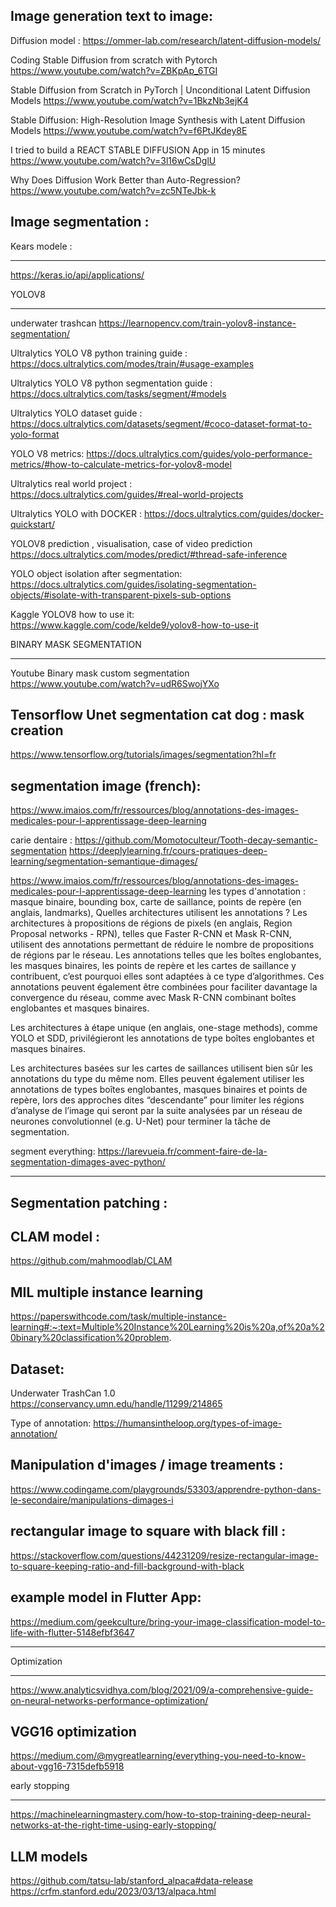 Image generation text to image:
-------------------
Diffusion model :
https://ommer-lab.com/research/latent-diffusion-models/

Coding Stable Diffusion from scratch with Pytorch
https://www.youtube.com/watch?v=ZBKpAp_6TGI

Stable Diffusion from Scratch in PyTorch | Unconditional Latent Diffusion Models
https://www.youtube.com/watch?v=1BkzNb3ejK4

Stable Diffusion: High-Resolution Image Synthesis with Latent Diffusion Models 
https://www.youtube.com/watch?v=f6PtJKdey8E

I tried to build a REACT STABLE DIFFUSION App in 15 minutes
https://www.youtube.com/watch?v=3l16wCsDglU

Why Does Diffusion Work Better than Auto-Regression?
https://www.youtube.com/watch?v=zc5NTeJbk-k

Image segmentation :
-------------------

Kears modele :
*************
https://keras.io/api/applications/


YOLOV8
********
underwater trashcan
https://learnopencv.com/train-yolov8-instance-segmentation/


Ultralytics YOLO V8 python training guide :
https://docs.ultralytics.com/modes/train/#usage-examples

Ultralytics YOLO V8 python segmentation guide :
https://docs.ultralytics.com/tasks/segment/#models

Ultralytics YOLO dataset guide :
https://docs.ultralytics.com/datasets/segment/#coco-dataset-format-to-yolo-format

YOLO V8 metrics:
https://docs.ultralytics.com/guides/yolo-performance-metrics/#how-to-calculate-metrics-for-yolov8-model


Ultralytics real world project :  
https://docs.ultralytics.com/guides/#real-world-projects

Ultralytics YOLO with DOCKER :
https://docs.ultralytics.com/guides/docker-quickstart/

YOLOV8 prediction , visualisation, case of video prediction
https://docs.ultralytics.com/modes/predict/#thread-safe-inference


YOLO object isolation after segmentation:
https://docs.ultralytics.com/guides/isolating-segmentation-objects/#isolate-with-transparent-pixels-sub-options

Kaggle YOLOV8 how to use it:
https://www.kaggle.com/code/kelde9/yolov8-how-to-use-it

BINARY MASK SEGMENTATION
**************************

Youtube Binary mask custom segmentation
https://www.youtube.com/watch?v=udR6SwojYXo


Tensorflow Unet segmentation cat dog : mask creation
-----------------------------------------------------
https://www.tensorflow.org/tutorials/images/segmentation?hl=fr


segmentation image (french):
-----------------------------
https://www.imaios.com/fr/ressources/blog/annotations-des-images-medicales-pour-l-apprentissage-deep-learning

carie dentaire :
https://github.com/Momotoculteur/Tooth-decay-semantic-segmentation
https://deeplylearning.fr/cours-pratiques-deep-learning/segmentation-semantique-dimages/

https://www.imaios.com/fr/ressources/blog/annotations-des-images-medicales-pour-l-apprentissage-deep-learning
les types d'annotation : masque binaire, bounding box, carte de saillance, points de repère (en anglais, landmarks), 
Quelles architectures utilisent les annotations ?
Les architectures à propositions de régions de pixels (en anglais, Region Proposal networks - RPN), telles que Faster R-CNN et Mask R-CNN, utilisent des annotations permettant de réduire le nombre de propositions de régions par le réseau. Les annotations telles que les boîtes englobantes, les masques binaires, les points de repère et les cartes de saillance y contribuent, c’est pourquoi elles sont adaptées à ce type d’algorithmes. Ces annotations peuvent également être combinées pour faciliter davantage la convergence du réseau, comme avec Mask R-CNN combinant boîtes englobantes et masques binaires.

Les architectures à étape unique (en anglais, one-stage methods), comme YOLO et SDD, privilégieront les annotations de type boîtes englobantes et masques binaires.

Les architectures basées sur les cartes de saillances utilisent bien sûr les annotations du type du même nom. Elles peuvent également utiliser les annotations de types boîtes englobantes, masques binaires et points de repère, lors des approches dites “descendante” pour limiter les régions d’analyse de l’image qui seront par la suite analysées par un réseau de neurones convolutionnel (e.g. U-Net) pour terminer la tâche de segmentation.


segment everything:
https://larevueia.fr/comment-faire-de-la-segmentation-dimages-avec-python/

-------------------------
Segmentation patching :
-------------------------

CLAM model :
------------
https://github.com/mahmoodlab/CLAM

MIL multiple instance learning
------------------------------
https://paperswithcode.com/task/multiple-instance-learning#:~:text=Multiple%20Instance%20Learning%20is%20a,of%20a%20binary%20classification%20problem.


Dataset:
------------

Underwater TrashCan 1.0
https://conservancy.umn.edu/handle/11299/214865

Type of annotation:
https://humansintheloop.org/types-of-image-annotation/



Manipulation d'images / image treaments :
-----------------------------------------
https://www.codingame.com/playgrounds/53303/apprendre-python-dans-le-secondaire/manipulations-dimages-i

rectangular image to square with black fill :
------------------------------------------------
https://stackoverflow.com/questions/44231209/resize-rectangular-image-to-square-keeping-ratio-and-fill-background-with-black

example model in Flutter App:
-------------------------------
https://medium.com/geekculture/bring-your-image-classification-model-to-life-with-flutter-5148efbf3647

****************
Optimization
****************

https://www.analyticsvidhya.com/blog/2021/09/a-comprehensive-guide-on-neural-networks-performance-optimization/

VGG16 optimization
------------------
https://medium.com/@mygreatlearning/everything-you-need-to-know-about-vgg16-7315defb5918



early stopping
****************
https://machinelearningmastery.com/how-to-stop-training-deep-neural-networks-at-the-right-time-using-early-stopping/

LLM models 
---------
https://github.com/tatsu-lab/stanford_alpaca#data-release
https://crfm.stanford.edu/2023/03/13/alpaca.html

